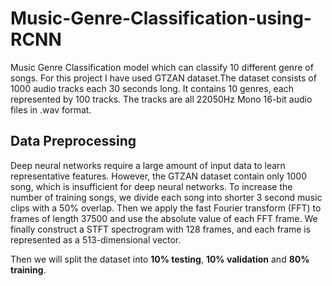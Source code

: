 # Music-Genre-Classification-using-RCNN

Music Genre Classification model which can classify 10 different genre of songs. For this project I have used GTZAN dataset.The dataset consists of 1000 audio tracks each 30 seconds long. It contains 10 genres, each represented by 100 tracks. 
The tracks are all 22050Hz Mono 16-bit audio files in .wav format.

## Data Preprocessing
Deep neural networks require a large amount of input data to learn representative features. However, the GTZAN dataset
contain only 1000 song, which is insufficient for deep neural networks. To increase the number of training songs,
we divide each song into shorter 3 second music clips
with a 50% overlap. Then we apply the fast Fourier transform (FFT)
to frames of length 37500 and use the absolute value of each FFT frame.
We finally construct a STFT spectrogram with 128 frames,
and each frame is represented as a 513-dimensional vector.

Then we will split the dataset into **10% testing**, **10% validation** and **80% training**.
